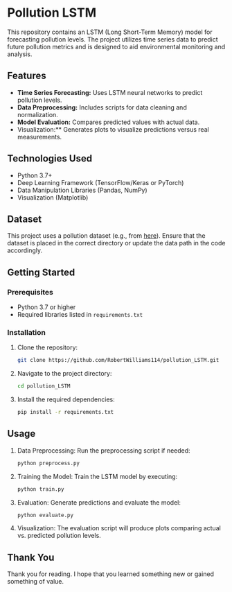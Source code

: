 # Pollution LSTM

This repository contains an LSTM (Long Short-Term Memory) model for forecasting pollution levels. The project utilizes time series data to predict future pollution metrics and is designed to aid environmental monitoring and analysis.

## Features
- **Time Series Forecasting:** Uses LSTM neural networks to predict pollution levels.
- **Data Preprocessing:** Includes scripts for data cleaning and normalization.
- **Model Evaluation:** Compares predicted values with actual data.
- Visualization:** Generates plots to visualize predictions versus real measurements.

## Technologies Used
- Python 3.7+
- Deep Learning Framework (TensorFlow/Keras or PyTorch)
- Data Manipulation Libraries (Pandas, NumPy)
- Visualization (Matplotlib)

## Dataset
This project uses a pollution dataset (e.g., from [here](https://www.kaggle.com/datasets/bappekim/air-pollution-in-seoul)). Ensure that the dataset is placed in the correct directory or update the data path in the code accordingly.

## Getting Started

### Prerequisites
- Python 3.7 or higher
- Required libraries listed in `requirements.txt`

### Installation
1. Clone the repository:
   ```bash
   git clone https://github.com/RobertWilliams114/pollution_LSTM.git
   ```
2. Navigate to the project directory:
   ```bash
   cd pollution_LSTM
   ```
3. Install the required dependencies:
   ```bash
   pip install -r requirements.txt
   ```

## Usage
1. Data Preprocessing: Run the preprocessing script if needed:
   ```bash
   python preprocess.py
   ```
2. Training the Model: Train the LSTM model by executing:
   ```bash
   python train.py
   ```
3. Evaluation: Generate predictions and evaluate the model:
   ```bash
   python evaluate.py
   ```
4. Visualization: The evaluation script will produce plots comparing actual vs. predicted pollution levels.

## Thank You
Thank you for reading. I hope that you learned something new or gained something of value.
